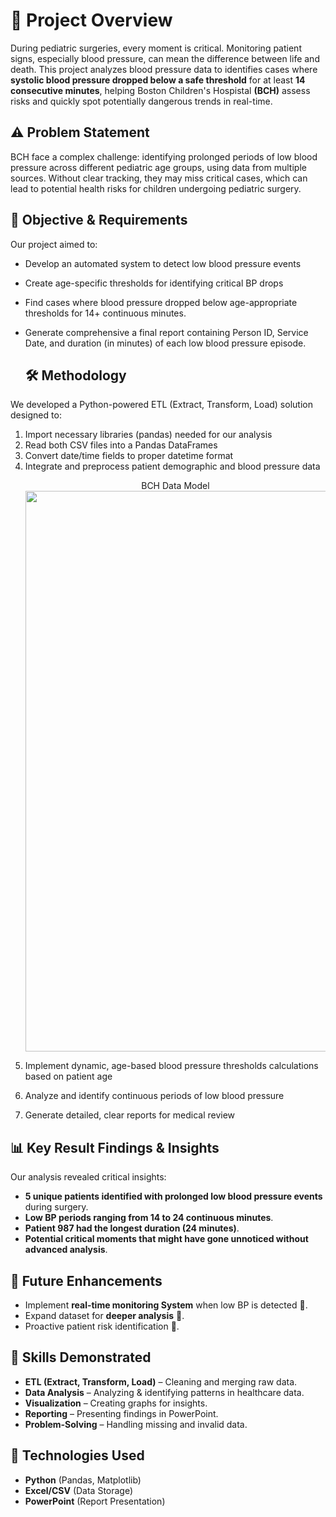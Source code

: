 # 📌 Project Overview
During pediatric surgeries, every moment is critical. Monitoring patient signs, especially blood pressure, can mean the difference between life and death. This project analyzes blood pressure data to identifies cases where **systolic blood pressure dropped below a safe threshold** for at least **14 consecutive minutes**, helping Boston Children's Hospistal **(BCH)** assess risks and quickly spot potentially dangerous trends in real-time.

## ⚠️ Problem Statement
BCH face a complex challenge: identifying prolonged periods of low blood pressure across different pediatric age groups, using data from multiple sources.  Without clear tracking, they may miss critical cases, which can lead to potential health risks for children undergoing pediatric surgery. 

## 🎯 Objective & Requirements
Our project aimed to:
- Develop an automated system to detect low blood pressure events
- Create age-specific thresholds for identifying critical BP drops
- Find cases where blood pressure dropped below age-appropriate thresholds for 14+ continuous minutes.
- Generate comprehensive a final report containing Person ID, Service Date, and duration (in minutes) of each low blood pressure episode.


  ## 🛠️ Methodology
We developed a Python-powered ETL (Extract, Transform, Load) solution designed to:
1. Import necessary libraries (pandas) needed for our analysis
2. Read both CSV files into a Pandas DataFrames
3. Convert date/time fields to proper datetime format
4. Integrate and preprocess patient demographic and blood pressure data
   <p align="center">
       BCH Data Model
    <img width="1194" height="897" alt="Blood Presure Data Model" src="https://github.com/user-attachments/assets/cd2f670c-b261-48f4-b3d9-8553e3edb744" />
</p>

5. Implement dynamic, age-based blood pressure thresholds calculations based on patient age

6. Analyze and identify continuous periods of low blood pressure

7. Generate detailed, clear reports for medical review

## 📊 Key Result Findings & Insights
Our analysis revealed critical insights:
- **5 unique patients identified with prolonged low blood pressure events** during surgery.
- **Low BP periods ranging from 14 to 24 continuous minutes**.
- **Patient 987 had the longest duration (24 minutes)**.
- **Potential critical moments that might have gone unnoticed without advanced analysis**.

## 🔮 Future Enhancements
- Implement **real-time monitoring System** when low BP is detected 🚨.
- Expand dataset for **deeper analysis** 🏥.
- Proactive patient risk identification 🤖.

## 🚀 Skills Demonstrated
- **ETL (Extract, Transform, Load)** – Cleaning and merging raw data.
- **Data Analysis** – Analyzing & identifying patterns in healthcare data.
- **Visualization** – Creating graphs for insights.
- **Reporting** – Presenting findings in PowerPoint.
- **Problem-Solving** – Handling missing and invalid data.

## 🔧 Technologies Used
- **Python** (Pandas, Matplotlib)
- **Excel/CSV** (Data Storage)
- **PowerPoint** (Report Presentation)
